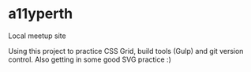 # a11yperth
Local meetup site

Using this project to practice CSS Grid, build tools (Gulp) and git version control. Also getting in some good SVG practice :)

